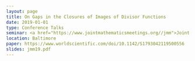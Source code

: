 ```yaml
---
layout: page
title: On Gaps in the Closures of Images of Divisor Functions
date: 2019-01-01
type: Conference Talks
seminar: <a href="https://www.jointmathematicsmeetings.org//jmm">Joint Mathematics Meetings</a>
location: Baltimore
paper: https://www.worldscientific.com/doi/10.1142/S1793042119500556
slides: jmm19.pdf
---
```

